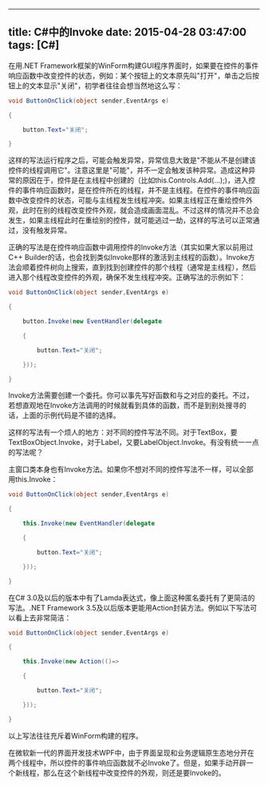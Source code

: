 
---
title: C#中的Invoke
date: 2015-04-28 03:47:00
tags: [C#]
---

在用.NET Framework框架的WinForm构建GUI程序界面时，如果要在控件的事件响应函数中改变控件的状态，例如：某个按钮上的文本原先叫"打开"，单击之后按钮上的文本显示"关闭"，初学者往往会想当然地这么写：

```c#
void ButtonOnClick(object sender,EventArgs e)

{

    button.Text="关闭";

}
```

这样的写法运行程序之后，可能会触发异常，异常信息大致是"不能从不是创建该控件的线程调用它"。注意这里是"可能"，并不一定会触发该种异常。造成这种异常的原因在于，控件是在主线程中创建的（比如this.Controls.Add(...);)，进入控件的事件响应函数时，是在控件所在的线程，并不是主线程。在控件的事件响应函数中改变控件的状态，可能与主线程发生线程冲突。如果主线程正在重绘控件外观，此时在别的线程改变控件外观，就会造成画面混乱。不过这样的情况并不总会发生，如果主线程此时在重绘别的控件，就可能逃过一劫，这样的写法可以正常通过，没有触发异常。

正确的写法是在控件响应函数中调用控件的Invoke方法（其实如果大家以前用过C++
Builder的话，也会找到类似Invoke那样的激活到主线程的函数）。Invoke方法会顺着控件树向上搜索，直到找到创建控件的那个线程（通常是主线程），然后进入那个线程改变控件的外观，确保不发生线程冲突。正确写法的示例如下：

```c#
void ButtonOnClick(object sender,EventArgs e)

{

    button.Invoke(new EventHandler(delegate

    {

        button.Text="关闭";

    }));

}
```

Invoke方法需要创建一个委托。你可以事先写好函数和与之对应的委托。不过，若想直观地在Invoke方法调用的时候就看到具体的函数，而不是到别处搜寻的话，上面的示例代码是不错的选择。

这样的写法有一个烦人的地方：对不同的控件写法不同。对于TextBox，要TextBoxObject.Invoke，对于Label，又要LabelObject.Invoke。有没有统一一点的写法呢？

主窗口类本身也有Invoke方法。如果你不想对不同的控件写法不一样，可以全部用this.Invoke：

```c#
void ButtonOnClick(object sender,EventArgs e)

{

    this.Invoke(new EventHandler(delegate

    {

        button.Text="关闭";

    }));

}
```

在C# 3.0及以后的版本中有了Lamda表达式，像上面这种匿名委托有了更简洁的写法。.NET Framework 3.5及以后版本更能用Action封装方法。例如以下写法可以看上去非常简洁：

```c#
void ButtonOnClick(object sender,EventArgs e)

{

    this.Invoke(new Action(()=>

    {

        button.Text="关闭";

    }));

}
```
以上写法往往充斥着WinForm构建的程序。

在微软新一代的界面开发技术WPF中，由于界面呈现和业务逻辑原生态地分开在两个线程中，所以控件的事件响应函数就不必Invoke了。但是，如果手动开辟一个新线程，那么在这个新线程中改变控件的外观，则还是要Invoke的。




